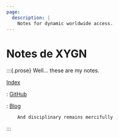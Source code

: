 ```yaml
---
page:
  description: |
    Notes for dynamic worldwide access.
---
```


# Notes de XYGN

:::{.prose}
Well... these are my notes.

[Index](https://n.xygn.us/-/)


: [GitHub](https://github.com/xygn)

: [Blog](https://xygn.us)

        And disciplinary remains mercifully

:::

<!---## Recent [[Blog]] posts>
<```query {.timeline}>
tag:blog/**
``` --->
